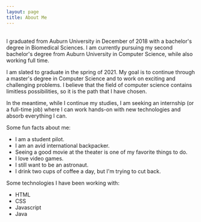 ```yaml
---
layout: page
title: About Me
---
```

<br/>
I graduated from Auburn University in December of 2018 with a bachelor's degree in Biomedical Sciences. I am currently pursuing my second bachelor's degree from Auburn University in Computer Science, while also working full time.


I am slated to graduate in the spring of 2021. My goal is to continue through a master's degree in Computer Science and to work on exciting and challenging problems. I believe that the field of computer science contains limitless possibilities, so it is the path that I have chosen.


In the meantime, while I continue my studies, I am seeking an internship (or a full-time job) where I can work hands-on with new technologies and absorb everything I can.


Some fun facts about me: 

- I am a student pilot. 
- I am an avid international backpacker. 
- Seeing a good movie at the theater is one of my favorite things to do. 
- I love video games. 
- I still want to be an astronaut. 
- I drink two cups of coffee a day, but I'm trying to cut back.


Some technologies I have been working with: 

- HTML
- CSS
- Javascript
- Java
